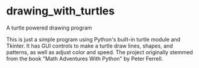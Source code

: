 # drawing_with_turtles
A turtle powered drawing program

This is just a simple program using Python's built-in turtle module and Tkinter. 
It has GUI controls to make a turtle draw lines, shapes, and patterns, as well as adjust color and speed.
The project originally stemmed from the book "Math Adventures With Python" by Peter Ferrell.
